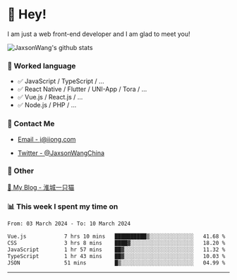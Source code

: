 # 👋 Hey!

I am just a web front-end developer and I am glad to meet you!

![JaxsonWang's github stats](https://github-readme-stats.vercel.app/api?username=JaxsonWang&&show_icons=true&&title_color=1abc9c&&icon_color=1abc9c)


### 📝 Worked language

- ✅ JavaScript / TypeScript / ...
- ✅ React Native / Flutter / UNI-App / Tora / ...
- ✅ Vue.js / React.js / ...
- ✅ Node.js / PHP / ...

### 📮 Contact Me

- [Email - i@iiong.com](mailto:i@iiong.com)

- [Twitter - @JaxsonWangChina](https://twitter.com/JaxsonWangChina)

### 🤪 Other

[📌 My Blog - 淮城一只猫](https://iiong.com)

### 📊 This week I spent my time on

<!--START_SECTION:waka-->

```txt
From: 03 March 2024 - To: 10 March 2024

Vue.js            7 hrs 10 mins   ██████████▒░░░░░░░░░░░░░░   41.68 %
CSS               3 hrs 8 mins    ████▓░░░░░░░░░░░░░░░░░░░░   18.20 %
JavaScript        1 hr 57 mins    ██▓░░░░░░░░░░░░░░░░░░░░░░   11.32 %
TypeScript        1 hr 43 mins    ██▓░░░░░░░░░░░░░░░░░░░░░░   10.03 %
JSON              51 mins         █▒░░░░░░░░░░░░░░░░░░░░░░░   04.99 %
```

<!--END_SECTION:waka-->

---
